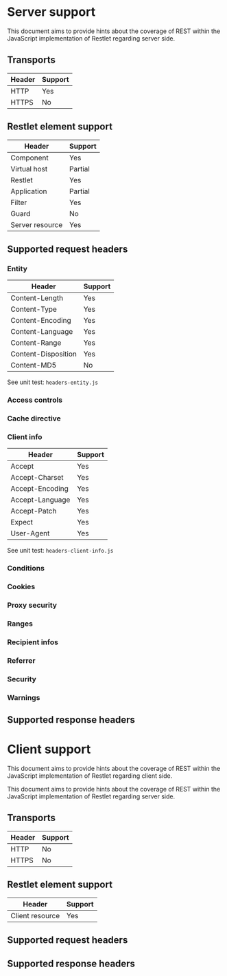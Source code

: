 # Server support

This document aims to provide hints about the coverage of REST within the JavaScript
implementation of Restlet regarding server side.

## Transports

| Header | Support |
|--------|---------|
| HTTP | Yes |
| HTTPS | No |

## Restlet element support

| Header | Support |
|--------|---------|
| Component | Yes |
| Virtual host | Partial |
| Restlet | Yes |
| Application | Partial |
| Filter | Yes |
| Guard | No |
| Server resource | Yes |

## Supported request headers

### Entity

| Header | Support |
|--------|---------|
| Content-Length | Yes |
| Content-Type | Yes |
| Content-Encoding | Yes |
| Content-Language | Yes |
| Content-Range | Yes |
| Content-Disposition | Yes |
| Content-MD5 | No |

See unit test: `headers-entity.js`

### Access controls

### Cache directive

### Client info

| Header | Support |
|--------|---------|
| Accept | Yes |
| Accept-Charset | Yes |
| Accept-Encoding | Yes |
| Accept-Language | Yes |
| Accept-Patch | Yes |
| Expect | Yes |
| User-Agent | Yes |

See unit test: `headers-client-info.js`

### Conditions

### Cookies

### Proxy security

### Ranges

### Recipient infos

### Referrer

### Security

### Warnings

## Supported response headers


# Client support

This document aims to provide hints about the coverage of REST within the JavaScript
implementation of Restlet regarding client side.

This document aims to provide hints about the coverage of REST within the JavaScript
implementation of Restlet regarding server side.

## Transports

| Header | Support |
|--------|---------|
| HTTP | No |
| HTTPS | No |

## Restlet element support

| Header | Support |
|--------|---------|
| Client resource | Yes |

## Supported request headers

## Supported response headers

